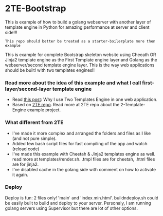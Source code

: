 2TE-Bootstrap
=============

This is example of how to build a golang webserver with another layer of template engine in Python for amazing performance at server and client side!!!

    This repo should better be treated as a starter-boilerplate more then example

This is example for complete Bootstrap skeleton website using Cheeath OR Jinja2 template engine as the First Template engine layer and Golang as the webserver/second template engine layer.
This is the way web applications should be built! with two templates engines!!

### Read more about the idea of this example and what I call first-layer/second-layer template engine
* Read [this post](http://itekblog.com/template-engine-need-two/): Why I use Two Templates Engine in one web application.
* Based on [2TE repo](https://github.com/ET-CS/2TE). Read more at 2TE repo about the 2-Template-Engine example project.

### What different from 2TE
* I've made it more complex and arranged the folders and files as I like (and not pure simple).
* Added few bash script files for fast compiling of the app and watch (reload code)
* I've made this example with Cheetah & Jinja2 templates engine as well. read more at templates/render.sh. .tmpl files are for cheetah, .html files are for jinja2.
* I've disabled cache in the golang side with comment on how to activate it again.

### Deploy
Deploy is fun: 2 files only! 'main' and 'index.min.html'. buildndeploy.sh could be easily built to build and deploy to your server. Personaly, I am running golang servers using Supervisor but there are lot of other options.